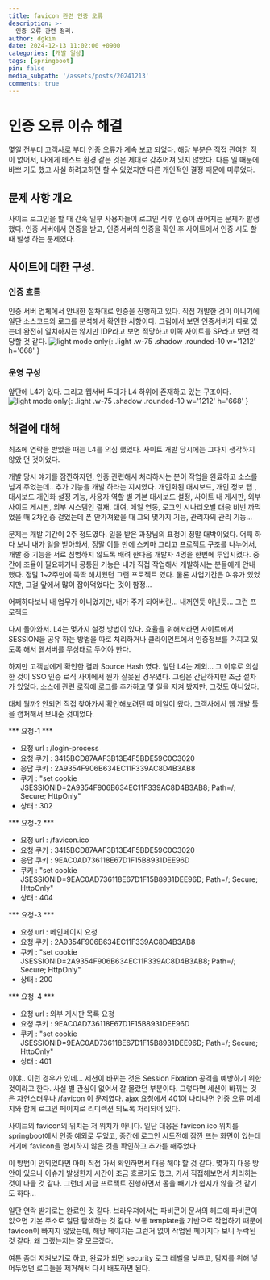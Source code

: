 ```yaml
---
title: favicon 관련 인증 오류
description: >-
  인증 오류 관련 정리.
author: dgkim
date: 2024-12-13 11:02:00 +0900
categories: [개발 일상]
tags: [springboot]
pin: false
media_subpath: '/assets/posts/20241213'
comments: true
---
```

# 인증 오류 이슈 해결
 몇일 전부터 고객사로 부터 인증 오류가 계속 보고 되었다. 해당 부분은 직접 관여한 적이
없어서, 나에게 테스트 환경 같은 것은 제대로 갖추어져 있지 않았다. 다른 일 때문에 바쁘
기도 했고 사실 하려고하면 할 수 있었지만 다른 개인적인 결정 때문에 미루었다.

## 문제 사항 개요
 사이트 로그인을 할 때 간혹 일부 사용자들이 로그인 직후 인증이 끊어지는 문제가 발생했다.
인증 서버에서 인증을 받고, 인증서버의 인증을 확인 후 사이트에서 인증 시도 할 때 발생
하는 문제였다.

## 사이트에 대한 구성.
### 인증 흐름
 인증 서버 업체에서 안내한 절차대로 인증을 진행하고 있다. 직접 개발한 것이 아니기에
일단 소스코드와 로그를 분석해서 확인한 사항이다. 그림에서 보면 인증서버가 따로 있는데
완전히 일치하지는 않지만 IDP라고 보면 적당하고 이쪽 사이트를 SP라고 보면 적당할 것 같다.
![light mode only](<인증흐름.jpg>){: .light .w-75 .shadow .rounded-10 w='1212' h='668' }

### 운영 구성
 앞단에 L4가 있다. 그리고 웹서버 두대가 L4 하위에 존재하고 있는 구조이다. 
![light mode only](<서버구성.jpg>){: .light .w-75 .shadow .rounded-10 w='1212' h='668' }

## 해결에 대해
최초에 연락을 받았을 때는 L4를 의심 했었다. 사이트 개발 당시에는 그다지 생각하지 않았
던 것이었다.

개발 당시 얘기를 잠깐하자면, 인증 관련해서 처리하시는 분이 작업을 완료하고
소스를 넘겨 주었는데.. 추가 기능을 개발 하라는 지시였다. 개인화된 대시보드, 개인 정보 탭
, 대시보드 개인화 설정 기능, 사용자 역할 별 기본 대시보드 설정, 사이트 내 게시판, 외부 사이트 
게시판, 외부 시스템인 결재, 대여, 메일 연동, 로그인 시나리오별 대응 비번 까먹었을 때
2차인증 걸었는데 폰 안가져왔을 때 그외 몇가지 기능, 관리자의 관리 기능...

문제는 개발 기간이 2주 정도였다. 일을 받은 과장님의 표정이 정말 대박이었다. 어째 하다
보니 내가 일을 받아와서, 정말 이틀 만에 스키마 그리고 프로젝트 구조를 나누어서, 
개발 중 기능을 서로 침범하지 않도록 배려 한다음 개발자 4명을 한번에 투입시켰다. 중간에 
조율이 필요하거나 공통된 기능은 내가 직접 작업해서 개발하시는 분들에게 안내 했다. 
정말 1~2주만에 뚝딱 해치웠던 그런 프로젝트 였다. 물론 사업기간은 여유가 있었지만, 
그걸 앞에서 많이 잡아먹었다는 것이 함정...

어째하다보니 내 업무가 아니었지만, 내가 주가 되어버린... 내꺼인듯 아닌듯... 그런 프로젝트

다시 돌아와서. L4는 몇가지 설정 방법이 있다. 효율을 위해서라면 사이트에서 SESSION을 공유
하는 방법을 따로 처리하거나 클라이언트에서 인증정보를 가지고 있도록 해서 웹서버를 무상태로
두어야 한다.

하지만 고객님에게 확인한 결과 Source Hash 였다. 일단 L4는 제외... 
그 이후로 의심한 것이 SSO 인증 로직 사이에서 뭔가 잘못된 경우였다. 그림은 간단하지만 
조금 절차가 있었다. 소스에 관련 로직에 로그를 추가하고 몇 일을 지켜 봤지만, 그것도 아니었다.

대체 뭘까? 안되면 직접 찾아가서 확인해보려던 때 메일이 왔다. 고객사에서 웹 개발 툴을
캡처해서 보내준 것이었다.

*** 요청-1 ***
- 요청 url : /login-process
- 요청 쿠키 : 3415BCD87AAF3B13E4F5BDE59C0C3020
- 응답 쿠키 : 2A9354F906B634EC11F339AC8D4B3AB8
- 쿠키 : "set cookie JSESSIONID=2A9354F906B634EC11F339AC8D4B3AB8; Path=/; Secure; HttpOnly"
- 상태 : 302

*** 요청-2 ***
- 요청 url : /favicon.ico
- 요청 쿠키 : 3415BCD87AAF3B13E4F5BDE59C0C3020
- 응답 쿠키 : 9EAC0AD736118E67D1F15B8931DEE96D
- 쿠키 : "set cookie JSESSIONID=9EAC0AD736118E67D1F15B8931DEE96D; Path=/; Secure; HttpOnly"
- 상태 : 404

*** 요청-3 ***
- 요청 url : 메인페이지 요청
- 요청 쿠키 : 2A9354F906B634EC11F339AC8D4B3AB8
- 쿠키 : "set cookie JSESSIONID=2A9354F906B634EC11F339AC8D4B3AB8; Path=/; Secure; HttpOnly"
- 상태 : 200

*** 요청-4 ***
- 요청 url : 외부 게시판 목록 요청
- 요청 쿠키 : 9EAC0AD736118E67D1F15B8931DEE96D
- 쿠키 : "set cookie JSESSIONID=9EAC0AD736118E67D1F15B8931DEE96D; Path=/; Secure; HttpOnly"
- 상태 : 401

이야.. 이런 경우가 있네... 세션이 바뀌는 것은 Session Fixation 공격을 예방하기 위한 것이라고
한다. 사실 별 관심이 없어서 잘 몰랐던 부분이다. 그렇다면 세션이 바뀌는 것은 자연스러우나
/favicon 이 문제였다. ajax 요청에서 401이 나타나면 인증 오류 메세지와 함께 로그인 페이지로
리디렉션 되도록 처리되어 있다.

사이트의 favicon의 위치는 저 위치가 아니다. 일단 대응은 favicon.ico 위치를 springboot에서
인증 예외로 두었고, 중간에 로그인 시도전에 잠깐 뜨는 화면이 있는데 거기에 favicon을 명시하지
않은 것을 확인하고 추가를 해주었다.

이 방법이 안되었다면 아마 직접 가서 확인하면서 대응 해야 할 것 같다. 몇가지 대응 방안이
있으나 이슈가 발생한지 시간이 조금 흐르기도 했고, 가서 직접해보면서 처리하는 것이 나을 것
같다. 그런데 지금 프로젝트 진행하면서 몸을 빼기가 쉽지가 않을 것 같기도 하다...

일단 연락 받기로는 완료인 것 같다. 브라우져에서는 파비콘이 문서의 헤드에 파비콘이 없으면
기본 주소로 일단 탐색하는 것 같다. 보통 template을 기반으로 작업하기 때문에 favicon이 
빠지지 않았는데, 해당 페이지는 그런거 없이 작업된 페이지다 보니 누락된 것 같다. 왜 그랬는지는
잘 모르겠다.

여튼 좀더 지켜보기로 하고, 완료가 되면 security 로그 레벨을 낮추고, 탐지를 위해 넣어두었던
로그들을 제거해서 다시 배포하면 된다.


